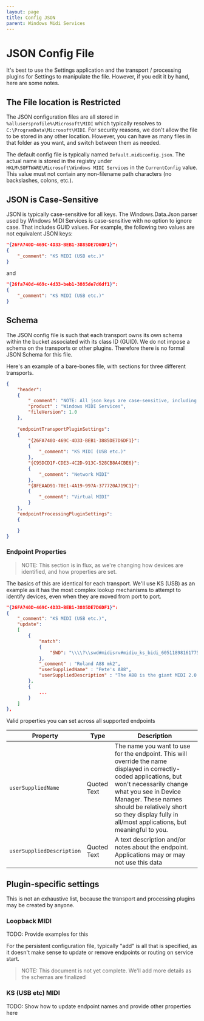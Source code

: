 ```yaml
---
layout: page
title: Config JSON
parent: Windows Midi Services
---
```


# JSON Config File

It's best to use the Settings application and the transport / processing plugins for Settings to manipulate the file. However, if you edit it by hand, here are some notes.

## The File location is Restricted

The JSON configuration files are all stored in `%allusersprofile%\Microsoft\MIDI` which typically resolves to `C:\ProgramData\Microsoft\MIDI`. For security reasons, we don't allow the file to be stored in any other location. However, you can have as many files in that folder as you want, and switch between them as needed.

The default config file is typically named `Default.midiconfig.json`. The actual name is stored in the registry under `HKLM\SOFTWARE\Microsoft\Windows MIDI Services` in the `CurrentConfig` value. This value must not contain any non-filename path characters (no backslashes, colons, etc.).

## JSON is Case-Sensitive

JSON is typically case-sensitive for all keys. The Windows.Data.Json parser used by Windows MIDI Services is case-sensitive with no option to ignore case. That includes GUID values. For example, the following two values are not equivalent JSON keys:

```json
"{26FA740D-469C-4D33-BEB1-3885DE7D6DF1}":
{
    "_comment": "KS MIDI (USB etc.)"
}
```
and
```json
"{26fa740d-469c-4d33-beb1-3885de7d6df1}":
{
    "_comment": "KS MIDI (USB etc.)"
}
```

## Schema

The JSON config file is such that each transport owns its own schema within the bucket associated with its class ID (GUID). We do not impose a schema on the transports or other plugins. Therefore there is no formal JSON Schema for this file. 

Here's an example of a bare-bones file, with sections for three different transports.

```json
{
    "header":
    {
        "_comment": "NOTE: All json keys are case-sensitive, including GUIDs.",
        "product" : "Windows MIDI Services",
        "fileVersion": 1.0
    },
    
    "endpointTransportPluginSettings":
    {
        "{26FA740D-469C-4D33-BEB1-3885DE7D6DF1}":
        {
            "_comment": "KS MIDI (USB etc.)"
        },
        "{C95DCD1F-CDE3-4C2D-913C-528CB8A4CBE6}":
        {
            "_comment": "Network MIDI"
        },
        "{8FEAAD91-70E1-4A19-997A-377720A719C1}":
        {
            "_comment": "Virtual MIDI"
        }
    },
    "endpointProcessingPluginSettings":
    {

    }
}
```

### Endpoint Properties

> NOTE: This section is in flux, as we're changing how devices are identified, and how properties are set.

The basics of this are identical for each transport. We'll use KS (USB) as an example as it has the most complex lookup mechanisms to attempt to identify devices, even when they are moved from port to port.

```json
"{26FA740D-469C-4D33-BEB1-3885DE7D6DF1}":
{
    "_comment": "KS MIDI (USB etc.)",
    "update":
    [
        {
            "match":
            {
                "SWD": "\\\\?\\swd#midisrv#midiu_ks_bidi_6051189816177518400_outpin.0_inpin.2#{e7cce071-3c03-423f-88d3-f1045d02552b}"
            },
            "_comment" : "Roland A88 mk2",
            "userSuppliedName" : "Pete's A88",
            "userSuppliedDescription" : "The A88 is the giant MIDI 2.0 piano-action keyboard here in my studio."
        },
        {
            ...
        }
    ]   
},
```

Valid properties you can set across all supported endpoints

| Property | Type | Description |
| -------- | ---- | ----------- |
| `userSuppliedName` | Quoted Text | The name you want to use for the endpoint. This will override the name displayed in correctly-coded applications, but won't necessarily change what you see in Device Manager. These names should be relatively short so they display fully in all/most applications, but meaningful to you. |
| `userSuppliedDescription` | Quoted Text | A text description and/or notes about the endpoint. Applications may or may not use this data |

## Plugin-specific settings

This is not an exhaustive list, because the transport and processing plugins may be created by anyone.

### Loopback MIDI 

TODO: Provide examples for this

For the persistent configuration file, typically "add" is all that is specified, as it doesn't make sense to update or remove endpoints or routing on service start.

> NOTE: This document is not yet complete. We'll add more details as the schemas are finalized

### KS (USB etc) MIDI

TODO: Show how to update endpoint names and provide other properties here

